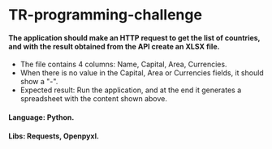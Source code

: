 # TR-programming-challenge

#### The application should make an HTTP request to get the list of countries, and with the result obtained from the API create an XLSX file.

- The file contains 4 columns: Name, Capital, Area, Currencies.
- When there is no value in the Capital, Area or Currencies fields, it should show a "-".
- Expected result: Run the application, and at the end it generates a spreadsheet with the content
shown above.

#### Language: Python.
#### Libs: Requests, Openpyxl.
